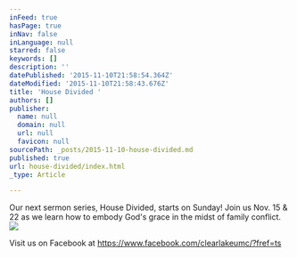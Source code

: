 ```yaml
---
inFeed: true
hasPage: true
inNav: false
inLanguage: null
starred: false
keywords: []
description: ''
datePublished: '2015-11-10T21:58:54.364Z'
dateModified: '2015-11-10T21:58:43.676Z'
title: 'House Divided '
authors: []
publisher:
  name: null
  domain: null
  url: null
  favicon: null
sourcePath: _posts/2015-11-10-house-divided.md
published: true
url: house-divided/index.html
_type: Article

---
```

Our next sermon series, House Divided, starts on Sunday! Join us Nov. 15 & 22 as we learn how to embody God's grace in the midst of family conflict. ![](https://the-grid-user-content.s3-us-west-2.amazonaws.com/66b00461-030b-4013-8f86-2e6be094ced3.jpg)

Visit us on Facebook at https://www.facebook.com/clearlakeumc/?fref=ts